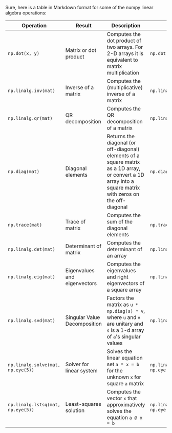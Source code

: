 Sure, here is a table in Markdown format for some of the numpy linear algebra operations:

| Operation                         | Result                       | Description                                                                                                                                                 | Using case                           |
|-----------------------------------|------------------------------|-------------------------------------------------------------------------------------------------------------------------------------------------------------|--------------------------------------|
| `np.dot(x, y)`                    | Matrix or dot product        | Computes the dot product of two arrays. For 2-D arrays it is equivalent to matrix multiplication                                                            | `np.dot(array1, array2)`             |
| `np.linalg.inv(mat)`              | Inverse of a matrix          | Computes the (multiplicative) inverse of a matrix                                                                                                           | `np.linalg.inv(matrix)`              |
| `np.linalg.qr(mat)`               | QR decomposition             | Computes the QR decomposition of a matrix                                                                                                                   | `np.linalg.qr(matrix)`               |
| `np.diag(mat)`                    | Diagonal elements            | Returns the diagonal (or off-diagonal) elements of a square matrix as a 1D array, or convert a 1D array into a square matrix with zeros on the off-diagonal | `np.diag(matrix)`                    |
| `np.trace(mat)`                   | Trace of matrix              | Computes the sum of the diagonal elements                                                                                                                   | `np.trace(matrix)`                   |
| `np.linalg.det(mat)`              | Determinant of matrix        | Computes the determinant of an array                                                                                                                        | `np.linalg.det(matrix)`              |
| `np.linalg.eig(mat)`              | Eigenvalues and eigenvectors | Computes the eigenvalues and right eigenvectors of a square array                                                                                           | `np.linalg.eig(matrix)`              |
| `np.linalg.svd(mat)`              | Singular Value Decomposition | Factors the matrix as `u * np.diag(s) * v`, where `u` and `v` are unitary and `s` is a 1-d array of `a`'s singular values                                   | `np.linalg.svd(matrix)`              |
| `np.linalg.solve(mat, np.eye(5))` | Solver for linear system     | Solves the linear equation set `a * x = b` for the unknown `x` for square `a` matrix                                                                        | `np.linalg.solve(matrix, np.eye(5))` |
| `np.linalg.lstsq(mat, np.eye(5))` | Least-squares solution       | Computes the vector `x` that approximatively solves the equation `a @ x = b`                                                                                | `np.linalg.lstsq(matrix, np.eye(5))` |
